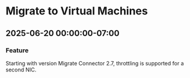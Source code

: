 # Migrate to Virtual Machines

## 2025-06-20 00:00:00-07:00

### Feature

Starting with version Migrate Connector 2.7, throttling is supported for a second NIC.